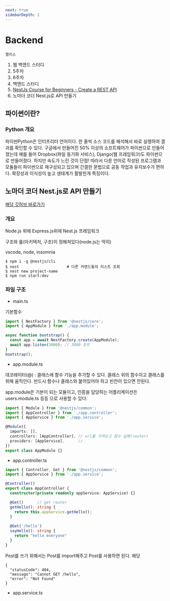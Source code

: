 ```yaml
---
next: true
sidebarDepth: 2
---
```

# Backend

`엘리스`

1. 웹 백엔드 스터디
2. 5주차
3. 6주차
4. 백엔드 스터디
5. [NestJs Course for Beginners - Create a REST API](https://www.youtube.com/watch?v=GHTA143_b-s&t=11131s&ab_channel=freeCodeCamp.org&loop=0)
6. 노마더 코더 Nest.js로 API 만들기

## 파이썬이란?

### Python 개요
파이썬Python은 인터프리터 언어이다. 한 줄씩 소스 코드를 해석해서 바로 실행하여 결과를 확인할 수 있다.
구글에서 만들어진 50% 이상의 소프트웨어가 파이썬으로 만들어졌는데 예를 들어 Dropbox(파일 동기화 서비스), Django(웹 프레임워크)도 파이썬으로 만들어졌다.
하지만 속도가 느린 것이 단점!
따라서 다른 언어로 작성된 프로그램과 모듈들이 파이썬으로 재구성되고 있으며 간결한 문법으로 공동 작업과 유지보수가 편하다.
확장성과 이식성이 높고 생태계가 활발한게 특징이다.

## 노마더 코더 Nest.js로 API 만들기

[해당 깃허브 바로가기](https://github.com/ParkSuJeong74/hi-nest)

### 개요
Node.js 위에 Express.js위에 Nest.js 프레임워크

구조와 룰(아키텍처, 구조)이 정해져있다(node.js는 딱히)

vscode, node, insomnia

```shell
$ npm i -g @nestjs/cli
$ nest                     # 다른 커맨드들의 리스트 조회
$ nest new project-name
$ npm run start:dev
```

### 파일 구조

- main.ts

기본함수

```ts
import { NestFactory } from '@nestjs/core';
import { AppModule } from './app.module';

async function bootstrap() {
  const app = await NestFactory.create(AppModule); 
  await app.listen(3000); // 3000 포트
}
bootstrap();
```

- app.module.ts

데코레이터(@) : 클래스에 함수 기능을 추가할 수 있다. 클래스 위의 함수이고 클래스를 위해 움직인다. 반드시 함수나 클래스와 붙어있어야 하고 빈칸이 있으면 안된다.

app.module은 기본이 되는 모듈이고, 인증을 담당하는 어플리케이션은 users.module.ts 등등 으로 사용할 수 있다.

```ts
import { Module } from '@nestjs/common';
import { AppController } from './app.controller';
import { AppService } from './app.service';

@Module({
  imports: [],
  controllers: [AppController], // url를 가져오고 함수 실행(router)
  providers: [AppService],      // 
})
export class AppModule {}
```

- app.controller.ts

```ts
import { Controller, Get } from '@nestjs/common';
import { AppService } from './app.service';

@Controller()
export class AppController {
  constructor(private readonly appService: AppService) {}

  @Get()      // get router
  getHello(): string {
    return this.appService.getHello();
  }
  
  @Get('/hello') 
  sayHello(): string {
    return "hello everyone"
  }
}
```

Post를 쓰기 위해서는 Post를 import해주고 Post를 사용하면 된다. 해당 

```
{
  "statusCode": 404,
  "message": "Cannot GET /hello",
  "error": "Not Found"
}
```

- app.service.ts